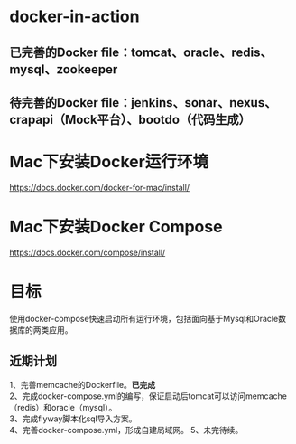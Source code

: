 # docker-in-action
## 已完善的Docker file：tomcat、oracle、redis、mysql、zookeeper
## 待完善的Docker file：jenkins、sonar、nexus、crapapi（Mock平台）、bootdo（代码生成）

# Mac下安装Docker运行环境
https://docs.docker.com/docker-for-mac/install/

# Mac下安装Docker Compose
https://docs.docker.com/compose/install/

# 目标
使用docker-compose快速启动所有运行环境，包括面向基于Mysql和Oracle数据库的两类应用。

## 近期计划
1、完善memcache的Dockerfile。<b>已完成</b>  <br>
2、完成docker-compose.yml的编写，保证启动后tomcat可以访问memcache（redis）和oracle（mysql）。<br>
3、完成flyway脚本化sql导入方案。<br>
4、完善docker-compose.yml，形成自建局域网。
5、未完待续。
